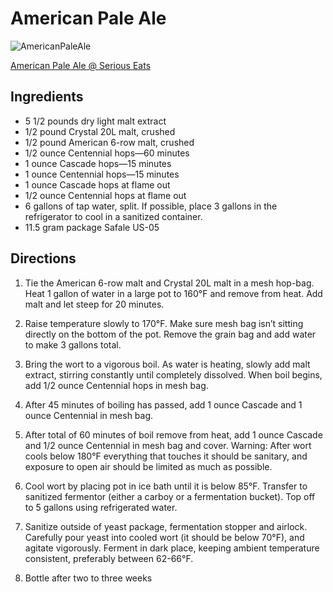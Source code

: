 # American Pale Ale

![AmericanPaleAle](https://www.seriouseats.com/recipes/images/20110108-131816-American-Pale-Ale-Homebrew.jpg)

<a href="https://www.seriouseats.com/recipes/2011/01/homebrewing-pale-ale-for-beginners-extract.html" target="_blank">American Pale Ale @ Serious Eats</a>

## Ingredients

*  5 1/2 pounds dry light malt extract
*  1/2 pound Crystal 20L malt, crushed
*  1/2 pound American 6-row malt, crushed
*  1/2 ounce Centennial hops—60 minutes
*  1 ounce Cascade hops—15 minutes
*  1 ounce Centennial hops—15 minutes
*  1 ounce Cascade hops at flame out
*  1/2 ounce Centennial hops at flame out
*  6 gallons of tap water, split. If possible, place 3 gallons in the refrigerator to cool in a sanitized container.
*  11.5 gram package Safale US-05

## Directions

1.  Tie the American 6-row malt and Crystal 20L malt in a mesh hop-bag. Heat 1 gallon of water in a large pot to 160°F and remove from heat. Add malt and let steep for 20 minutes.

2.  Raise temperature slowly to 170°F. Make sure mesh bag isn’t sitting directly on the bottom of the pot. Remove the grain bag and add water to make 3 gallons total.

3.  Bring the wort to a vigorous boil. As water is heating, slowly add malt extract, stirring constantly until completely dissolved. When boil begins, add 1/2 ounce Centennial hops in mesh bag.
    
4.  After 45 minutes of boiling has passed, add 1 ounce Cascade and 1 ounce Centennial in mesh bag.
    
5.  After total of 60 minutes of boil remove from heat, add 1 ounce Cascade and 1/2 ounce Centennial in mesh bag and cover. Warning: After wort cools below 180°F everything that touches it should be sanitary, and exposure to open air should be limited as much as possible.
    
6.  Cool wort by placing pot in ice bath until it is below 85°F. Transfer to sanitized fermentor (either a carboy or a fermentation bucket). Top off to 5 gallons using refrigerated water.
    
7.  Sanitize outside of yeast package, fermentation stopper and airlock. Carefully pour yeast into cooled wort (it should be below 70°F), and agitate vigorously. Ferment in dark place, keeping ambient temperature consistent, preferably between 62-66°F.
    
8.  Bottle after two to three weeks

    
